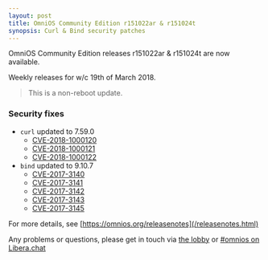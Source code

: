 ```yaml
---
layout: post
title: OmniOS Community Edition r151022ar & r151024t
synopsis: Curl & Bind security patches
---
```


OmniOS Community Edition releases r151022ar & r151024t are now available.

Weekly releases for w/c 19th of March 2018.
> This is a non-reboot update.

### Security fixes

* `curl` updated to 7.59.0
  * [CVE-2018-1000120](https://cve.mitre.org/cgi-bin/cvename.cgi?name=2018-1000120)
  * [CVE-2018-1000121](https://cve.mitre.org/cgi-bin/cvename.cgi?name=2018-1000121)
  * [CVE-2018-1000122](https://cve.mitre.org/cgi-bin/cvename.cgi?name=2018-1000122)
* `bind` updated to 9.10.7
  * [CVE-2017-3140](https://cve.mitre.org/cgi-bin/cvename.cgi?name=2017-3140)
  * [CVE-2017-3141](https://cve.mitre.org/cgi-bin/cvename.cgi?name=2017-3141)
  * [CVE-2017-3142](https://cve.mitre.org/cgi-bin/cvename.cgi?name=2017-3142)
  * [CVE-2017-3143](https://cve.mitre.org/cgi-bin/cvename.cgi?name=2017-3143)
  * [CVE-2017-3145](https://cve.mitre.org/cgi-bin/cvename.cgi?name=2017-3145)

For more details, see [https://omnios.org/releasenotes](/releasenotes.html)

Any problems or questions, please get in touch via
[the lobby](https://gitter.im/omniosorg/Lobby) or
[#omnios on Libera.chat](https://web.libera.chat/#omnios)

